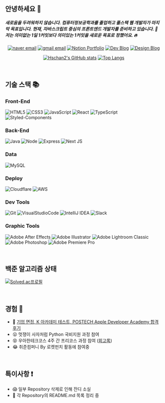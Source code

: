 ## 안녕하세요 👋
<h5>새로움을 두려워하지 않습니다. 컴퓨터정보공학과를 졸업하고 풀스택 웹 개발자가 마지막 목표입니다. 현재, 자바스크립트 중심의 프론트엔드 개발자를 준비하고 있습니다. 💪 저는 의미없는 1일 1커밋보다 의미있는 1커밋을 새로운 목표로 정했어요. 🔥</h5>   

<div align=center>
  
  [![naver email](https://img.shields.io/badge/Naver%20Email-12A614?style=flat&logoColor=white)](mailto:seongchan_@naver.com)
  [![gmail email](https://img.shields.io/badge/Gmail%20Email-D21F1F?style=flat&logoColor=white)](mailto:hseongchan2@gmail.com)
  [![Notion Portfolio](https://img.shields.io/badge/Notion_Portfolio-AEAEAE?style=flat&logoColor=white)](https://www.notion.so/HS-ead5a5d6a41a4116b63d4ec5bf830253)
  [![Dev Blog](https://img.shields.io/badge/Dev_Blog-000000?style=flat&logoColor=white)](https://hseongchan2.tistory.com/)
  [![Design Blog](https://img.shields.io/badge/Design_Blog-2DB400?style=flat&logoColor=white)](https://blog.naver.com/seongchan)

  [![Hschan2's GitHub stats](https://github-readme-stats-brundabharadwaj.vercel.app/api?username=Hschan2&show_icons=true&theme=onedark
)](https://github.com/anuraghazra/github-readme-stats)
  [![Top Langs](https://github-readme-stats.vercel.app/api/top-langs/?username=Hschan2&theme=onedark&layout=compact)](https://github.com/anuraghazra/github-readme-stats)
  
</div>

<br />

## 기술 스택 📚
<h3>Front-End</h3>

![HTML5](https://img.shields.io/badge/-HTML5-F05032?style=flat&logo=html5&logoColor=ffffff)
![CSS3](https://img.shields.io/badge/-CSS3-007ACC?style=flat&logo=css3)
![JavaScript](https://img.shields.io/badge/-JavaScript-%23F7DF1C?style=flat&logo=javascript&logoColor=000000&labelColor=%23F7DF1C&color=%23FFCE5A)
![React](https://img.shields.io/badge/-React-222222?style=flat&logo=react)
![TypeScript](https://img.shields.io/badge/-TypeScript-304674?style=flat&logo=typescript)
![Styled-Components](https://img.shields.io/badge/Styled_Components-9999FF?style=flat&logo=StyledComponents)

<h3>Back-End</h3>

![Java](https://img.shields.io/badge/Java-ED8B00?style=flat&logo=java&logoColor=white)
![Node](https://img.shields.io/badge/-Nodejs-43853d?style=flat&logo=Node.js&logoColor=white)
![Express](https://img.shields.io/badge/Express.js-404D59?style=flat&logo=express&logoColor=white)
![Next JS](https://img.shields.io/badge/Next-black?style=flat&logo=next.js&logoColor=white)

<h3>Data</h3>

![MySQL](https://img.shields.io/badge/MySQL-00000F?style=flat&logo=mysql&logoColor=white)

<h3>Deploy</h3>

![Cloudflare](https://img.shields.io/badge/Cloudflare-ED8B00?style=flat&logo=cloudflare&logoColor=white)
![AWS](https://img.shields.io/badge/aws-lambda-ED8B00?style=flat&logo=AWS-LAMBDA&logoColor=white)

<h3>Dev Tools</h3>

![Git](https://img.shields.io/badge/-Git-F05032?style=flat&logo=git&logoColor=ffffff)
![VisualStudioCode](https://img.shields.io/badge/Visual_Studio_Code-0078D4?style=flat&logo=visual%20studio%20code&logoColor=white)
![IntelliJ IDEA](https://img.shields.io/badge/IntelliJIDEA-000000.svg?style=flat&logo=intellij-idea&logoColor=white)
![Slack](https://img.shields.io/badge/Slack-4A154B?style=flat&logo=slack&logoColor=white)

<h3>Graphic Tools</h3>

![Adobe After Effects](https://img.shields.io/badge/Adobe%20After%20Effects-9999FF.svg?style=flat&logo=Adobe%20After%20Effects&logoColor=white)
![Adobe Illustrator](https://img.shields.io/badge/adobe%20illustrator-%23FF9A00.svg?style=flat&logo=adobe%20illustrator&logoColor=white)
![Adobe Lightroom Classic](https://img.shields.io/badge/Adobe%20Lightroom%20Classic-31A8FF.svg?style=flat&logo=Adobe%20Lightroom%20Classic&logoColor=white)
![Adobe Photoshop](https://img.shields.io/badge/adobe%20photoshop-%2331A8FF.svg?style=flat&logo=adobe%20photoshop&logoColor=white)
![Adobe Premiere Pro](https://img.shields.io/badge/Adobe%20Premiere%20Pro-9999FF.svg?style=flat&logo=Adobe%20Premiere%20Pro&logoColor=white)

<br/>

## 백준 알고리즘 상태

[![Solved.ac프로필](http://mazassumnida.wtf/api/v2/generate_badge?boj=hseongchan2)](https://solved.ac/hseongchan2)

<br />

<h2> 경험 👣 </h2>  

- 🎉 [기업 면접, K 아카데미 테스트, POSTECH Apple Developer Academy 합격 후기](https://github.com/Hschan2/Experiment-Job_knowledge/tree/main/Experiment)   
- 😮 멋쟁이 사자처럼 Python 국비지원 과정 참여
- 😵 우아한테크코스 4주 간 프리코스 과정 참여 ([회고록](https://hseongchan2.tistory.com/31))
- 😂 취준컴퍼니 By 로켓펀치 활동에 참여중

<br />

<h2> 특이사항 ❗ </h2>

- 😱 일부 Repository 삭제로 인해 잔디 소실
- 🧱 각 Repository의 README.md 목록 정리 중   

<br/>
